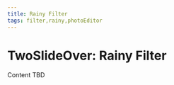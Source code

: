 ```yaml
---
title: Rainy Filter
tags: filter,rainy,photoEditor
---
```


# TwoSlideOver: Rainy Filter

Content TBD
